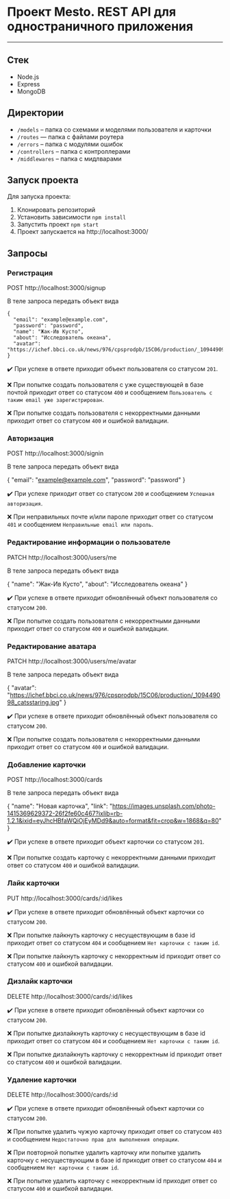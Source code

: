 # Проект Mesto. REST API для одностраничного приложения

---

## Стек

* Node.js
* Express
* MongoDB

## Директории

* `/models` – папка со схемами и моделями пользователя и карточки
* `/routes` — папка с файлами роутера  
* `/errors` – папка с модулями ошибок
* `/controllers` – папка с контроллерами
* `/middlewares` – папка с мидлварами

## Запуск проекта

Для запуска проекта:
1. Клонировать репозиторий
2. Установить зависимости `npm install`
3. Запустить проект `npm start`
4. Проект запускается на http://localhost:3000/

## Запросы

### Регистрация

  POST http://localhost:3000/signup

  В теле запроса передать объект вида

    {
      "email": "example@example.com",
      "password": "password",
      "name": "Жак-Ив Кусто",
      "about": "Исследователь океана",
      "avatar": "https://ichef.bbci.co.uk/news/976/cpsprodpb/15C06/production/_109449098_catsstaring.jpg"
    }
  
  :heavy_check_mark: При успехе в ответе приходит объект пользователя со статусом `201`.
  
  :x: При попытке создать пользователя с уже существующей в базе почтой приходит ответ со статусом `400` и сообщением `Пользователь с таким email уже зарегистрирован`.
  
  :x: При попытке создать пользователя с некорректными данными приходит ответ со статусом `400` и ошибкой валидации.
  
  
### Авторизация

POST http://localhost:3000/signin
  
В теле запроса передать объект вида

  {
    "email": "example@example.com",
    "password": "password"
  }
  
:heavy_check_mark: При успехе приходит ответ со статусом `200` и сообщением `Успешная авторизация`.

:x: При неправильных почте и/или пароле приходит ответ со статусом `401` и сообщением `Неправильные email или пароль`.

### Редактирование информации о пользователе

PATCH http://localhost:3000/users/me

В теле запроса передать объект вида

  {
    "name": "Жак-Ив Кусто",
    "about": "Исследователь океана"
  }
  
:heavy_check_mark: При успехе в ответе приходит обновлённый объект пользователя со статусом `200`.
  
:x: При попытке создать пользователя с некорректными данными приходит ответ со статусом `400` и ошибкой валидации.

### Редактирование аватара

PATCH http://localhost:3000/users/me/avatar

В теле запроса передать объект вида

  {
    "avatar": "https://ichef.bbci.co.uk/news/976/cpsprodpb/15C06/production/_109449098_catsstaring.jpg"
  }
  
:heavy_check_mark: При успехе в ответе приходит обновлённый объект пользователя со статусом `200`.
  
:x: При попытке создать пользователя с некорректными данными приходит ответ со статусом `400` и ошибкой валидации.

### Добавление карточки
  
POST http://localhost:3000/cards

В теле запроса передать объект вида

  {
    "name": "Новая карточка",
    "link": "https://images.unsplash.com/photo-1415369629372-26f2fe60c467?ixlib=rb-1.2.1&ixid=eyJhcHBfaWQiOjEyMDd9&auto=format&fit=crop&w=1868&q=80"
  }
  
:heavy_check_mark: При успехе в ответе приходит объект карточки со статусом `201`.
  
:x: При попытке создать карточку с некорректными данными приходит ответ со статусом `400` и ошибкой валидации.
  
### Лайк карточки
  
PUT http://localhost:3000/cards/:id/likes
  
:heavy_check_mark: При успехе в ответе приходит обновлённый объект карточки со статусом `200`.
  
:x: При попытке лайкнуть карточку с несуществующим в базе id приходит ответ со статусом `404` и сообщением `Нет карточки с таким id`.

:x: При попытке лайкнуть карточку с некорректным id приходит ответ со статусом `400` и ошибкой валидации.
  
### Дизлайк карточки
  
DELETE http://localhost:3000/cards/:id/likes
  
:heavy_check_mark: При успехе в ответе приходит обновлённый объект карточки со статусом `200`.
  
:x: При попытке дизлайкнуть карточку с несуществующим в базе id приходит ответ со статусом `404` и сообщением `Нет карточки с таким id`.

:x: При попытке дизлайкнуть карточку с некорректным id приходит ответ со статусом `400` и ошибкой валидации.

### Удаление карточки
  
DELETE http://localhost:3000/cards/:id
  
:heavy_check_mark: При успехе в ответе приходит обновлённый объект карточки со статусом `200`.
  
:x: При попытке удалить чужую карточку приходит ответ со статусом `403` и сообщением `Недостаточно прав для выполнения операции`.

:x: При повторной попытке удалить карточку или попытке удалить карточку с несуществующим в базе id приходит ответ со статусом `404` и сообщением `Нет карточки с таким id`.

:x: При попытке удалить карточку с некорректным id приходит ответ со статусом `400` и ошибкой валидации.
